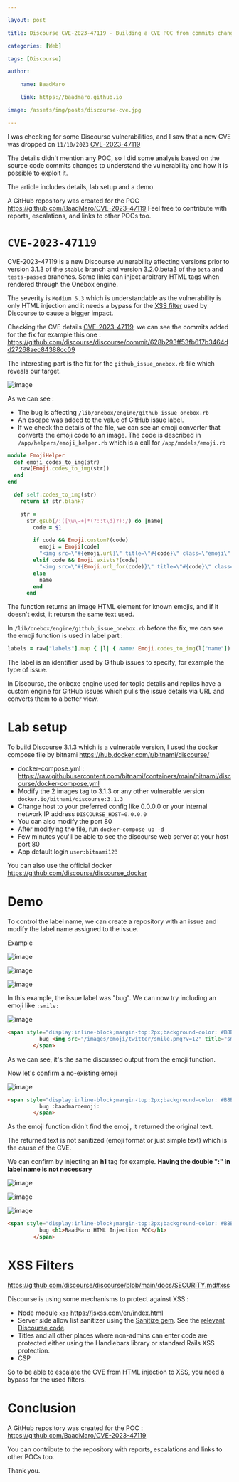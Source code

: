 ```yaml
---

layout: post

title: Discourse CVE-2023-47119 - Building a CVE POC from commits changes 

categories: [Web]

tags: [Discourse]

author:

    name: BaadMaro

    link: https://baadmaro.github.io

image: /assets/img/posts/discourse-cve.jpg

---
```


I was checking for some Discourse vulnerabilities, and I saw that a new CVE was dropped on `11/10/2023`  [CVE-2023-47119](https://nvd.nist.gov/vuln/detail/CVE-2023-47119) 

The details didn't mention any POC, so I did some analysis based on the source code commits changes to understand the vulnerability and how it is possible to exploit it.

The article includes details, lab setup and a demo.

A GitHub repository was created for the POC https://github.com/BaadMaro/CVE-2023-47119 Feel free to contribute with reports, escalations, and links to other POCs too.

# `CVE-2023-47119`

CVE-2023-47119 is a new Discourse vulnerability affecting versions prior to version 3.1.3 of the `stable` branch and version 3.2.0.beta3 of the `beta` and `tests-passed` branches. Some links can inject arbitrary HTML tags when rendered through the Onebox engine.

The severity is `Medium 5.3`  which is understandable as the vulnerability is only HTML injection and it needs a bypass for the [XSS filter](https://github.com/discourse/discourse/blob/main/docs/SECURITY.md#xss) used by Discourse to cause a bigger impact. 

Checking the CVE details [CVE-2023-47119](https://nvd.nist.gov/vuln/detail/CVE-2023-47119), we can see the commits added for the fix for example this one : https://github.com/discourse/discourse/commit/628b293ff53fb617b3464dd27268aec84388cc09

The interesting part is the fix for the `github_issue_onebox.rb` file which reveals our target.

![image](https://github.com/BaadMaro/baadmaro.github.io/assets/72421091/08cbed3c-2600-499e-9cf6-68a263b9c56a)

As we can see :
- The bug is affecting `/lib/onebox/engine/github_issue_onebox.rb`
- An escape was added to the value of GitHub issue label.
- If we check the details of the file, we can see an emoji converter that converts the emoji code to an image. The code is described in `/app/helpers/emoji_helper.rb` which is a call for `/app/models/emoji.rb`

```ruby
module EmojiHelper
  def emoji_codes_to_img(str)
    raw(Emoji.codes_to_img(str))
  end
end
```

```ruby
  def self.codes_to_img(str)
    return if str.blank?

    str =
      str.gsub(/:([\w\-+]*(?::t\d)?):/) do |name|
        code = $1

        if code && Emoji.custom?(code)
          emoji = Emoji[code]
          "<img src=\"#{emoji.url}\" title=\"#{code}\" class=\"emoji\" alt=\"#{code}\" loading=\"lazy\" width=\"20\" height=\"20\">"
        elsif code && Emoji.exists?(code)
          "<img src=\"#{Emoji.url_for(code)}\" title=\"#{code}\" class=\"emoji\" alt=\"#{code}\" loading=\"lazy\" width=\"20\" height=\"20\">"
        else
          name
        end
      end
```

The function returns an image HTML element for known emojis, and  if it doesn't exist, it retursn the same text used.

In `/lib/onebox/engine/github_issue_onebox.rb` before the fix, we can see the emoji function is used in label part :

```ruby
labels = raw["labels"].map { |l| { name: Emoji.codes_to_img(l["name"]) } }
```

The label is an identifier used by Github issues to specify, for example the type of issue.

In Discourse, the onboxe engine used for topic details and replies have a custom engine for GitHub issues which pulls the issue details via URL and converts them to a better view.

# Lab setup

To build Discourse 3.1.3 which is a vulnerable version, I used the docker compose file by bitnami 
https://hub.docker.com/r/bitnami/discourse/ 
- docker-compose.yml : https://raw.githubusercontent.com/bitnami/containers/main/bitnami/discourse/docker-compose.yml
- Modify the 2 images tag to 3.1.3 or any other vulnerable version `docker.io/bitnami/discourse:3.1.3`
- Change host to your preferred config like 0.0.0.0 or your internal network IP address `DISCOURSE_HOST=0.0.0.0`
- You can also modify the port 80
- After modifying the file, run `docker-compose up -d`
- Few minutes you'll be able to see the discourse web server at your host port 80 
- App default login `user:bitnami123`

You can also use the official docker https://github.com/discourse/discourse_docker 

# Demo 

To control the label name, we can create a repository with an issue and modify the label name assigned to the issue.

Example 

![image](https://github.com/BaadMaro/baadmaro.github.io/assets/72421091/0642ad14-f655-49f0-a829-dddc7077a239)

![image](https://github.com/BaadMaro/baadmaro.github.io/assets/72421091/0fafa829-0a29-4e57-96da-0b30cc169e75)

![image](https://github.com/BaadMaro/baadmaro.github.io/assets/72421091/48505b56-c263-4bae-8960-7d0812cccaf1)

In this example, the issue label was "bug". We can now try including an emoji like `:smile:`

![image](https://github.com/BaadMaro/baadmaro.github.io/assets/72421091/6211c4ca-f0c1-4857-87a2-1168dce2cf3e)

```html
<span style="display:inline-block;margin-top:2px;background-color: #B8B8B8;padding: 2px;border-radius: 4px;color: #fff;margin-left: 3px;">
          bug <img src="/images/emoji/twitter/smile.png?v=12" title="smile" class="emoji" alt="smile" width="20" height="20">
        </span>
```

As we can see, it's the same discussed output from the emoji function.

Now let's confirm a no-existing emoji

![image](https://github.com/BaadMaro/baadmaro.github.io/assets/72421091/ff0b01a4-7240-4acd-bcba-07a69ce5066c)

```html
<span style="display:inline-block;margin-top:2px;background-color: #B8B8B8;padding: 2px;border-radius: 4px;color: #fff;margin-left: 3px;">
          bug :baadmaroemoji:
        </span>
```

As the emoji function didn't find the emoji, it returned the original text.

The returned text is not sanitized (emoji format or just simple text) which is the cause of the CVE.

We can confirm by injecting an **h1** tag for example. **Having the double ":" in label name is not necessary** 

![image](https://github.com/BaadMaro/CVE-2023-47119/assets/72421091/b572c978-895e-4ec5-b223-4fc0da05f17f)

![image](https://github.com/BaadMaro/CVE-2023-47119/assets/72421091/28cae5f3-89e4-4ed6-9ddf-d6f702b17457)

![image](https://github.com/BaadMaro/CVE-2023-47119/assets/72421091/cdac2e11-5932-48fb-b3a5-4a5dc83741a1)

```html
<span style="display:inline-block;margin-top:2px;background-color: #B8B8B8;padding: 2px;border-radius: 4px;color: #fff;margin-left: 3px;">
          bug <h1>BaadMaro HTML Injection POC</h1>
        </span>
```

# XSS Filters

https://github.com/discourse/discourse/blob/main/docs/SECURITY.md#xss 

Discourse is using some mechanisms to protect against XSS :
- Node module `xss` https://jsxss.com/en/index.html
- Server side allow list sanitizer using the [Sanitize gem](https://github.com/rgrove/sanitize). See the [relevant Discourse code](https://github.com/discourse/discourse/blob/main/lib/pretty_text.rb).
- Titles and all other places where non-admins can enter code are protected either using the Handlebars library or standard Rails XSS protection.
- CSP

So to be able to escalate the CVE from HTML injection to XSS, you need a bypass for the used filters.

# Conclusion

A GitHub repository was created for the POC : https://github.com/BaadMaro/CVE-2023-47119

You can contribute to the repository with reports, escalations and links to other POCs too.

Thank you.
